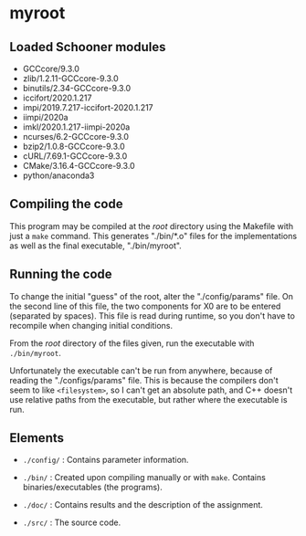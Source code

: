 # myroot

## Loaded Schooner modules

* GCCcore/9.3.0
* zlib/1.2.11-GCCcore-9.3.0
* binutils/2.34-GCCcore-9.3.0
* iccifort/2020.1.217
* impi/2019.7.217-iccifort-2020.1.217
* iimpi/2020a
* imkl/2020.1.217-iimpi-2020a
* ncurses/6.2-GCCcore-9.3.0
* bzip2/1.0.8-GCCcore-9.3.0
* cURL/7.69.1-GCCcore-9.3.0
* CMake/3.16.4-GCCcore-9.3.0
* python/anaconda3

## Compiling the code

This program may be compiled at the *root* directory using the Makefile with
just a `make` command. This generates "./bin/*.o" files for the implementations
as well as the final executable, "./bin/myroot".

## Running the code

To change the initial "guess" of the root, alter the "./config/params" file.
On the second line of this file, the two components for X0 are to be entered
(separated by spaces). This file is read during runtime, so you don't have to
recompile when changing initial conditions.

From the *root* directory of the files given, run the executable with
`./bin/myroot`.

Unfortunately the executable can't be run from anywhere, because of reading
the "./configs/params" file. This is because the compilers don't seem to like
`<filesystem>`, so I can't get an absolute path, and C++ doesn't use relative
paths from the executable, but rather where the executable is run.

## Elements

* `./config/` : Contains parameter information.

* `./bin/` : Created upon compiling manually or with `make`. Contains
             binaries/executables (the programs).

* `./doc/` : Contains results and the description of the assignment.

* `./src/` : The source code.
